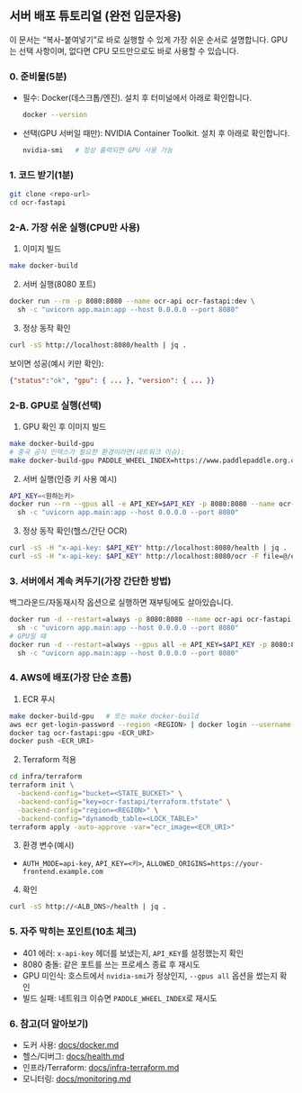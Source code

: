 ## 서버 배포 튜토리얼 (완전 입문자용)

이 문서는 “복사-붙여넣기”로 바로 실행할 수 있게 가장 쉬운 순서로 설명합니다. GPU는 선택 사항이며, 없다면 CPU 모드만으로도 바로 사용할 수 있습니다.

### 0. 준비물(5분)

- 필수: Docker(데스크톱/엔진). 설치 후 터미널에서 아래로 확인합니다.
  ```bash
  docker --version
  ```
- 선택(GPU 서버일 때만): NVIDIA Container Toolkit. 설치 후 아래로 확인합니다.
  ```bash
  nvidia-smi   # 정상 출력되면 GPU 사용 가능
  ```

### 1. 코드 받기(1분)

```bash
git clone <repo-url>
cd ocr-fastapi
```

### 2-A. 가장 쉬운 실행(CPU만 사용)

1. 이미지 빌드

```bash
make docker-build
```

2. 서버 실행(8080 포트)

```bash
docker run --rm -p 8080:8080 --name ocr-api ocr-fastapi:dev \
  sh -c "uvicorn app.main:app --host 0.0.0.0 --port 8080"
```

3. 정상 동작 확인

```bash
curl -sS http://localhost:8080/health | jq .
```

보이면 성공(예시 키만 확인):

```json
{"status":"ok", "gpu": { ... }, "version": { ... }}
```

### 2-B. GPU로 실행(선택)

1. GPU 확인 후 이미지 빌드

```bash
make docker-build-gpu
# 중국 공식 인덱스가 필요한 환경이라면(네트워크 이슈):
make docker-build-gpu PADDLE_WHEEL_INDEX=https://www.paddlepaddle.org.cn/whl/linux/gpu
```

2. 서버 실행(인증 키 사용 예시)

```bash
API_KEY=<원하는키>
docker run --rm --gpus all -e API_KEY=$API_KEY -p 8080:8080 --name ocr-api ocr-fastapi:gpu \
  sh -c "uvicorn app.main:app --host 0.0.0.0 --port 8080"
```

3. 정상 동작 확인(헬스/간단 OCR)

```bash
curl -sS -H "x-api-key: $API_KEY" http://localhost:8080/health | jq .
curl -sS -H "x-api-key: $API_KEY" http://localhost:8080/ocr -F file=@/etc/hosts | jq .
```

### 3. 서버에서 계속 켜두기(가장 간단한 방법)

백그라운드/자동재시작 옵션으로 실행하면 재부팅에도 살아있습니다.

```bash
docker run -d --restart=always -p 8080:8080 --name ocr-api ocr-fastapi:dev \
  sh -c "uvicorn app.main:app --host 0.0.0.0 --port 8080"
# GPU일 때
docker run -d --restart=always --gpus all -e API_KEY=$API_KEY -p 8080:8080 --name ocr-api ocr-fastapi:gpu \
  sh -c "uvicorn app.main:app --host 0.0.0.0 --port 8080"
```

### 4. AWS에 배포(가장 단순 흐름)

1. ECR 푸시

```bash
make docker-build-gpu   # 또는 make docker-build
aws ecr get-login-password --region <REGION> | docker login --username AWS --password-stdin <acct>.dkr.ecr.<region>.amazonaws.com
docker tag ocr-fastapi:gpu <ECR_URI>
docker push <ECR_URI>
```

2. Terraform 적용

```bash
cd infra/terraform
terraform init \
  -backend-config="bucket=<STATE_BUCKET>" \
  -backend-config="key=ocr-fastapi/terraform.tfstate" \
  -backend-config="region=<REGION>" \
  -backend-config="dynamodb_table=<LOCK_TABLE>"
terraform apply -auto-approve -var="ecr_image=<ECR_URI>"
```

3. 환경 변수(예시)

- `AUTH_MODE=api-key`, `API_KEY=<키>`, `ALLOWED_ORIGINS=https://your-frontend.example.com`

4. 확인

```bash
curl -sS http://<ALB_DNS>/health | jq .
```

### 5. 자주 막히는 포인트(10초 체크)

- 401 에러: `x-api-key` 헤더를 보냈는지, `API_KEY`를 설정했는지 확인
- 8080 충돌: 같은 포트를 쓰는 프로세스 종료 후 재시도
- GPU 미인식: 호스트에서 `nvidia-smi`가 정상인지, `--gpus all` 옵션을 썼는지 확인
- 빌드 실패: 네트워크 이슈면 `PADDLE_WHEEL_INDEX`로 재시도

### 6. 참고(더 알아보기)

- 도커 사용: [docs/docker.md](docs/docker.md)
- 헬스/디버그: [docs/health.md](docs/health.md)
- 인프라/Terraform: [docs/infra-terraform.md](docs/infra-terraform.md)
- 모니터링: [docs/monitoring.md](docs/monitoring.md)
